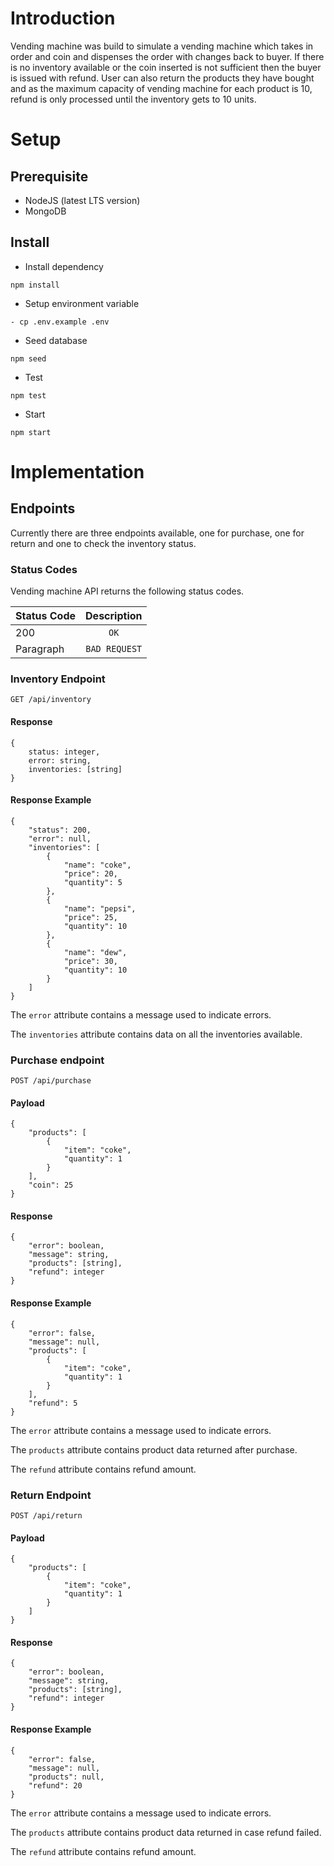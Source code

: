 # Introduction

Vending machine was build to simulate a vending machine which takes in order and coin and dispenses the order with changes back to buyer.
If there is no inventory available or the coin inserted is not sufficient then the buyer is issued with refund.
User can also return the products they have bought and as the maximum capacity of vending machine for each product is 10, refund is only processed until the inventory gets to 10 units.
# Setup

## Prerequisite
- NodeJS (latest LTS version)
- MongoDB

## Install 
- Install dependency
```
npm install
```
- Setup environment variable
```
- cp .env.example .env
```
- Seed database
```
npm seed
```
- Test
```
npm test
```
- Start
```
npm start
```

# Implementation

## Endpoints
Currently there are three endpoints available, one for purchase, one for return and one to check the inventory status.

### Status Codes
Vending machine API returns the following status codes.

| Status Code | Description   |
| :---        |    :----:     |
| 200         | `OK`          |
| Paragraph   | `BAD REQUEST` |

### Inventory Endpoint
`GET /api/inventory`
#### Response

```
{ 
    status: integer,
    error: string,
    inventories: [string] 
}
```
#### Response Example

```
{
    "status": 200,
    "error": null,
    "inventories": [
        {
            "name": "coke",
            "price": 20,
            "quantity": 5
        },
        {
            "name": "pepsi",
            "price": 25,
            "quantity": 10
        },
        {
            "name": "dew",
            "price": 30,
            "quantity": 10
        }
    ]
}
```
The `error` attribute contains a message used to indicate errors.

The `inventories` attribute contains data on all the inventories available.

### Purchase endpoint
`POST /api/purchase`

#### Payload

```
{
    "products": [
        {
            "item": "coke",
            "quantity": 1 
        }
    ],
    "coin": 25
}
```

#### Response

```
{
    "error": boolean,
    "message": string,
    "products": [string],
    "refund": integer
}
```
#### Response Example

```
{
    "error": false,
    "message": null,
    "products": [
        {
            "item": "coke",
            "quantity": 1
        }
    ],
    "refund": 5
}
```
The `error` attribute contains a message used to indicate errors.

The `products` attribute contains product data returned after purchase.

The `refund` attribute contains refund amount.

### Return Endpoint
`POST /api/return`

#### Payload

```
{
    "products": [
        {
            "item": "coke",
            "quantity": 1
        }
    ]
}
```

#### Response

```
{
    "error": boolean,
    "message": string,
    "products": [string],
    "refund": integer
}
```
#### Response Example

```
{
    "error": false,
    "message": null,
    "products": null,
    "refund": 20
}
```
The `error` attribute contains a message used to indicate errors.

The `products` attribute contains product data returned in case refund failed.

The `refund` attribute contains refund amount.

